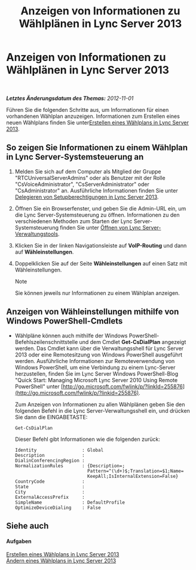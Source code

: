 ﻿---
title: Anzeigen von Informationen zu Wählplänen in Lync Server 2013
TOCTitle: Anzeigen von Informationen zu Wählplänen in Lync Server 2013
ms:assetid: 25ed0112-a8a7-418a-8c2c-580081be692a
ms:mtpsurl: https://technet.microsoft.com/de-de/library/JJ687997(v=OCS.15)
ms:contentKeyID: 49890667
ms.date: 05/19/2016
mtps_version: v=OCS.15
ms.translationtype: HT
---

# Anzeigen von Informationen zu Wählplänen in Lync Server 2013

 

_**Letztes Änderungsdatum des Themas:** 2012-11-01_

Führen Sie die folgenden Schritte aus, um Informationen für einen vorhandenen Wählplan anzuzeigen. Informationen zum Erstellen eines neuen Wählplans finden Sie unter[Erstellen eines Wählplans in Lync Server 2013](lync-server-2013-create-a-dial-plan.md).

## So zeigen Sie Informationen zu einem Wählplan in Lync Server-Systemsteuerung an

1.  Melden Sie sich auf dem Computer als Mitglied der Gruppe "RTCUniversalServerAdmins" oder als Benutzer mit der Rolle "CsVoiceAdministrator", "CsServerAdministrator" oder "CsAdministrator" an. Ausführliche Informationen finden Sie unter [Delegieren von Setupberechtigungen in Lync Server 2013](lync-server-2013-delegate-setup-permissions.md).

2.  Öffnen Sie ein Browserfenster, und geben Sie die Admin-URL ein, um die Lync Server-Systemsteuerung zu öffnen. Informationen zu den verschiedenen Methoden zum Starten der Lync Server-Systemsteuerung finden Sie unter [Öffnen von Lync Server-Verwaltungstools](lync-server-2013-open-lync-server-administrative-tools.md).

3.  Klicken Sie in der linken Navigationsleiste auf **VoIP-Routing** und dann auf **Wähleinstellungen**.

4.  Doppelklicken Sie auf der Seite **Wähleinstellungen** auf einen Satz mit Wähleinstellungen.
    

    > [!NOTE]
    > Sie können jeweils nur Informationen zu einem Wählplan anzeigen.



## Anzeigen von Wähleinstellungen mithilfe von Windows PowerShell-Cmdlets

  - Wählpläne können auch mithilfe der Windows PowerShell-Befehlszeilenschnittstelle und dem Cmdlet **Get-CsDialPlan** angezeigt werden. Das Cmdlet kann über die Verwaltungsshell für Lync Server 2013 oder eine Remotesitzung von Windows PowerShell ausgeführt werden. Ausführliche Informationen zur Remoteverwendung von Windows PowerShell, um eine Verbindung zu einem Lync-Server herzustellen, finden Sie im Lync Server Windows PowerShell-Blog "Quick Start: Managing Microsoft Lync Server 2010 Using Remote PowerShell" unter [http://go.microsoft.com/fwlink/p/?linkId=255876](http://go.microsoft.com/fwlink/p/?linkid=255876).
    
    Zum Anzeigen von Informationen zu allen Wählplänen geben Sie den folgenden Befehl in die Lync Server-Verwaltungsshell ein, und drücken Sie dann die EINGABETASTE:
    
        Get-CsDialPlan
    
    Dieser Befehl gibt Informationen wie die folgenden zurück:
    
        Identity                 : Global
        Description              :
        DialinConferencingRegion :
        NormalizationRules       : {Description=;
                                   Pattern=^(\d+)$;Translation=$1;Name=
                                   KeepAll;IsInternalExtension=False}
        CountryCode              :
        State                    :
        City                     :
        ExternalAccessPrefix     :
        SimpleName               : DefaultProfile
        OptimizeDeviceDialing    : False

## Siehe auch

#### Aufgaben

[Erstellen eines Wählplans in Lync Server 2013](lync-server-2013-create-a-dial-plan.md)  
[Ändern eines Wählplans in Lync Server 2013](lync-server-2013-modify-a-dial-plan.md)

